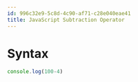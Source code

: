 ```yaml
---
id: 996c32e9-5c8d-4c90-af71-c28e040eae41
title: JavaScript Subtraction Operator
---
```


# Syntax

``` javascript
console.log(100-4)
```
